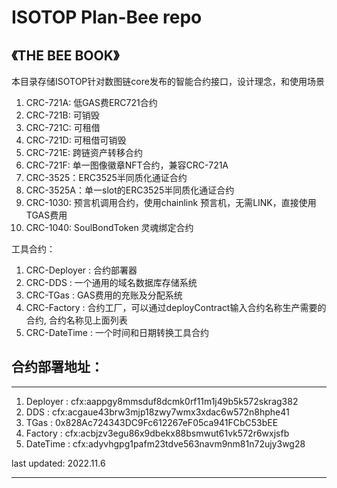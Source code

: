# ISOTOP Plan-Bee repo
## 《THE BEE BOOK》 

本目录存储ISOTOP针对数图链core发布的智能合约接口，设计理念，和使用场景  
1. CRC-721A: 低GAS费ERC721合约  
2. CRC-721B: 可销毁  
3. CRC-721C: 可租借 
4. CRC-721D: 可租借可销毁  
5. CRC-721E: 跨链资产转移合约  
6. CRC-721F: 单一图像徽章NFT合约，兼容CRC-721A 
7. CRC-3525：ERC3525半同质化通证合约  
8. CRC-3525A：单一slot的ERC3525半同质化通证合约  
9. CRC-1030: 预言机调用合约，使用chainlink 预言机，无需LINK，直接使用TGAS费用  
10. CRC-1040: SoulBondToken 灵魂绑定合约  

工具合约：  
1. CRC-Deployer : 合约部署器  
2. CRC-DDS :  一个通用的域名数据库存储系统  
3. CRC-TGas : GAS费用的充账及分配系统  
4. CRC-Factory : 合约工厂，可以通过deployContract输入合约名称生产需要的合约, 合约名称见上面列表  
5. CRC-DateTime : 一个时间和日期转换工具合约  


## 合约部署地址：

***
1. Deployer : cfx:aappgy8mmsduf8dcmk0rf11m1j49b5k572skrag382
2. DDS : cfx:acgaue43brw3mjp18zwy7wmx3xdac6w572n8hphe41  
3. TGas : 0x828Ac724343DC9Fc612267eF05ca941FCbC53bEE  
4. Factory : cfx:acbjzv3egu86x9dbekx88bsmwut61vk572r6wxjsfb  
5. DateTime : cfx:adyvhgpg1pafm23tdve563navm9nm81n72ujy3wg28

last updated: 2022.11.6
***
